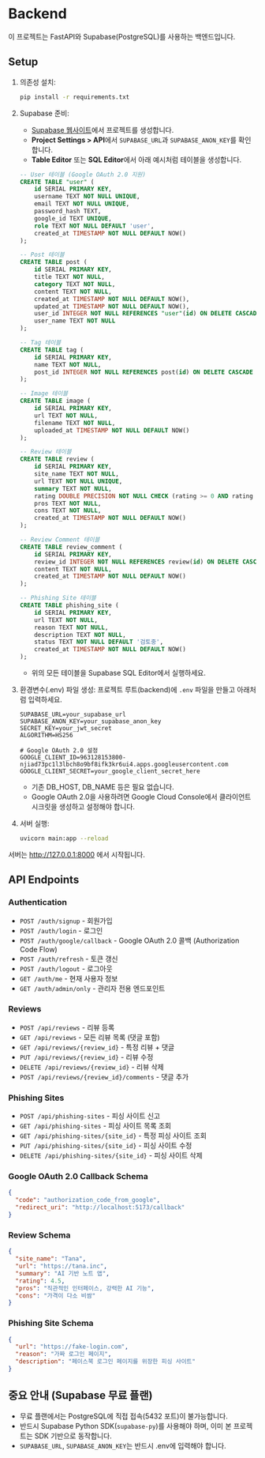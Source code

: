 # Backend

이 프로젝트는 FastAPI와 Supabase(PostgreSQL)를 사용하는 백엔드입니다.

## Setup

1. 의존성 설치:
   ```bash
   pip install -r requirements.txt
   ```

2. Supabase 준비:
   - [Supabase 웹사이트](https://app.supabase.com/)에서 프로젝트를 생성합니다.
   - **Project Settings > API**에서 `SUPABASE_URL`과 `SUPABASE_ANON_KEY`를 확인합니다.
   - **Table Editor** 또는 **SQL Editor**에서 아래 예시처럼 테이블을 생성합니다.

   ```sql
   -- User 테이블 (Google OAuth 2.0 지원)
   CREATE TABLE "user" (
       id SERIAL PRIMARY KEY,
       username TEXT NOT NULL UNIQUE,
       email TEXT NOT NULL UNIQUE,
       password_hash TEXT,
       google_id TEXT UNIQUE,
       role TEXT NOT NULL DEFAULT 'user',
       created_at TIMESTAMP NOT NULL DEFAULT NOW()
   );

   -- Post 테이블
   CREATE TABLE post (
       id SERIAL PRIMARY KEY,
       title TEXT NOT NULL,
       category TEXT NOT NULL,
       content TEXT NOT NULL,
       created_at TIMESTAMP NOT NULL DEFAULT NOW(),
       updated_at TIMESTAMP NOT NULL DEFAULT NOW(),
       user_id INTEGER NOT NULL REFERENCES "user"(id) ON DELETE CASCADE,
       user_name TEXT NOT NULL
   );

   -- Tag 테이블
   CREATE TABLE tag (
       id SERIAL PRIMARY KEY,
       name TEXT NOT NULL,
       post_id INTEGER NOT NULL REFERENCES post(id) ON DELETE CASCADE
   );

   -- Image 테이블
   CREATE TABLE image (
       id SERIAL PRIMARY KEY,
       url TEXT NOT NULL,
       filename TEXT NOT NULL,
       uploaded_at TIMESTAMP NOT NULL DEFAULT NOW()
   );

   -- Review 테이블
   CREATE TABLE review (
       id SERIAL PRIMARY KEY,
       site_name TEXT NOT NULL,
       url TEXT NOT NULL UNIQUE,
       summary TEXT NOT NULL,
       rating DOUBLE PRECISION NOT NULL CHECK (rating >= 0 AND rating <= 5),
       pros TEXT NOT NULL,
       cons TEXT NOT NULL,
       created_at TIMESTAMP NOT NULL DEFAULT NOW()
   );

   -- Review Comment 테이블
   CREATE TABLE review_comment (
       id SERIAL PRIMARY KEY,
       review_id INTEGER NOT NULL REFERENCES review(id) ON DELETE CASCADE,
       content TEXT NOT NULL,
       created_at TIMESTAMP NOT NULL DEFAULT NOW()
   );

   -- Phishing Site 테이블
   CREATE TABLE phishing_site (
       id SERIAL PRIMARY KEY,
       url TEXT NOT NULL,
       reason TEXT NOT NULL,
       description TEXT NOT NULL,
       status TEXT NOT NULL DEFAULT '검토중',
       created_at TIMESTAMP NOT NULL DEFAULT NOW()
   );
   ```
   - 위의 모든 테이블을 Supabase SQL Editor에서 실행하세요.

3. 환경변수(.env) 파일 생성:
   프로젝트 루트(backend)에 `.env` 파일을 만들고 아래처럼 입력하세요.
   ```env
   SUPABASE_URL=your_supabase_url
   SUPABASE_ANON_KEY=your_supabase_anon_key
   SECRET_KEY=your_jwt_secret
   ALGORITHM=HS256
   
   # Google OAuth 2.0 설정
   GOOGLE_CLIENT_ID=963128153800-njiad73pc1l3lbch8o9bf8ifk3kr6ui4.apps.googleusercontent.com
   GOOGLE_CLIENT_SECRET=your_google_client_secret_here
   ```
   - 기존 DB_HOST, DB_NAME 등은 필요 없습니다.
   - Google OAuth 2.0을 사용하려면 Google Cloud Console에서 클라이언트 시크릿을 생성하고 설정해야 합니다.

4. 서버 실행:
   ```bash
   uvicorn main:app --reload
   ```

서버는 http://127.0.0.1:8000 에서 시작됩니다.

## API Endpoints

### Authentication
- `POST /auth/signup` - 회원가입
- `POST /auth/login` - 로그인
- `POST /auth/google/callback` - Google OAuth 2.0 콜백 (Authorization Code Flow)
- `POST /auth/refresh` - 토큰 갱신
- `POST /auth/logout` - 로그아웃
- `GET /auth/me` - 현재 사용자 정보
- `GET /auth/admin/only` - 관리자 전용 엔드포인트

### Reviews
- `POST /api/reviews` - 리뷰 등록
- `GET /api/reviews` - 모든 리뷰 목록 (댓글 포함)
- `GET /api/reviews/{review_id}` - 특정 리뷰 + 댓글
- `PUT /api/reviews/{review_id}` - 리뷰 수정
- `DELETE /api/reviews/{review_id}` - 리뷰 삭제
- `POST /api/reviews/{review_id}/comments` - 댓글 추가

### Phishing Sites
- `POST /api/phishing-sites` - 피싱 사이트 신고
- `GET /api/phishing-sites` - 피싱 사이트 목록 조회
- `GET /api/phishing-sites/{site_id}` - 특정 피싱 사이트 조회
- `PUT /api/phishing-sites/{site_id}` - 피싱 사이트 수정
- `DELETE /api/phishing-sites/{site_id}` - 피싱 사이트 삭제

### Google OAuth 2.0 Callback Schema
```json
{
  "code": "authorization_code_from_google",
  "redirect_uri": "http://localhost:5173/callback"
}
```

### Review Schema
```json
{
  "site_name": "Tana",
  "url": "https://tana.inc",
  "summary": "AI 기반 노트 앱",
  "rating": 4.5,
  "pros": "직관적인 인터페이스, 강력한 AI 기능",
  "cons": "가격이 다소 비쌈"
}
```

### Phishing Site Schema
```json
{
  "url": "https://fake-login.com",
  "reason": "가짜 로그인 페이지",
  "description": "페이스북 로그인 페이지를 위장한 피싱 사이트"
}
```

## 중요 안내 (Supabase 무료 플랜)
- 무료 플랜에서는 PostgreSQL에 직접 접속(5432 포트)이 불가능합니다.
- 반드시 Supabase Python SDK(`supabase-py`)를 사용해야 하며, 이미 본 프로젝트는 SDK 기반으로 동작합니다.
- `SUPABASE_URL`, `SUPABASE_ANON_KEY`는 반드시 .env에 입력해야 합니다.